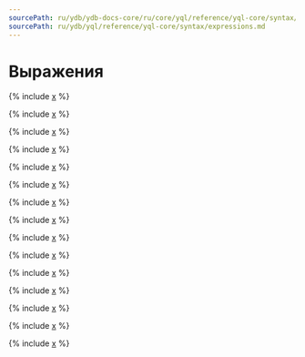 ```yaml
---
sourcePath: ru/ydb/ydb-docs-core/ru/core/yql/reference/yql-core/syntax/expressions.md
sourcePath: ru/ydb/yql/reference/yql-core/syntax/expressions.md
---
```

# Выражения

{% include [x](_includes/expressions/concatenation.md) %}

{% include [x](_includes/expressions/check-match.md) %}

{% include [x](_includes/expressions/operators.md) %}

{% include [x](_includes/expressions/is-null.md) %}

{% include [x](_includes/expressions/is-distinct-from.md) %}

{% include [x](_includes/expressions/between.md) %}

{% include [x](_includes/expressions/in.md) %}

{% include [x](_includes/expressions/as.md) %}

{% include [x](_includes/expressions/cast.md) %}

{% include [x](_includes/expressions/bitcast.md) %}

{% include [x](_includes/expressions/case.md) %}

{% include [x](_includes/expressions/named-nodes.md) %}

{% include [x](_includes/expressions/tables.md) %}

{% include [x](_includes/expressions/lambda.md) %}

{% include [x](_includes/expressions/items-access.md) %}

